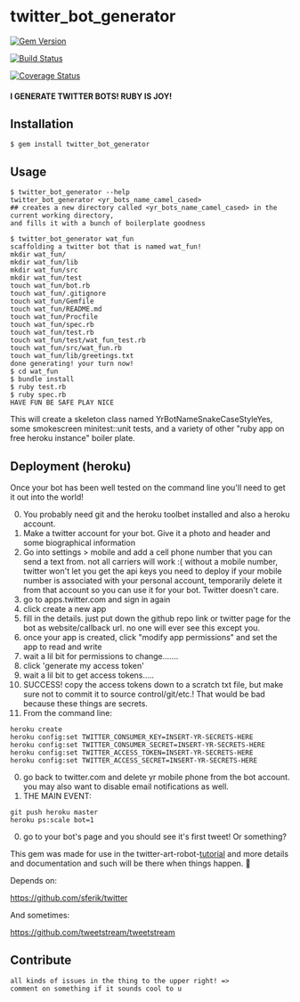 # twitter_bot_generator

[![Gem Version](https://badge.fury.io/rb/twitter_bot_generator.svg)](http://badge.fury.io/rb/twitter_bot_generator)

[![Build Status](https://travis-ci.org/coleww/twitter_bot_generator.svg?branch=master)](https://travis-ci.org/coleww/twitter_bot_generator)

[![Coverage Status](https://coveralls.io/repos/coleww/twitter_bot_generator/badge.png?branch=master)](https://coveralls.io/r/coleww/twitter_bot_generator?branch=master)

#### I GENERATE TWITTER BOTS! RUBY IS JOY!


## Installation

    $ gem install twitter_bot_generator

## Usage

```
$ twitter_bot_generator --help
twitter_bot_generator <yr_bots_name_camel_cased>
## creates a new directory called <yr_bots_name_camel_cased> in the current working directory,
and fills it with a bunch of boilerplate goodness

$ twitter_bot_generator wat_fun
scaffolding a twitter bot that is named wat_fun!
mkdir wat_fun/
mkdir wat_fun/lib
mkdir wat_fun/src
mkdir wat_fun/test
touch wat_fun/bot.rb
touch wat_fun/.gitignore
touch wat_fun/Gemfile
touch wat_fun/README.md
touch wat_fun/Procfile
touch wat_fun/spec.rb
touch wat_fun/test.rb
touch wat_fun/test/wat_fun_test.rb
touch wat_fun/src/wat_fun.rb
touch wat_fun/lib/greetings.txt
done generating! your turn now!
$ cd wat_fun
$ bundle install
$ ruby test.rb
$ ruby spec.rb
HAVE FUN BE SAFE PLAY NICE
```

This will create a skeleton class named YrBotNameSnakeCaseStyleYes, some smokescreen minitest::unit tests, and a variety of other "ruby app on free heroku instance" boiler plate.

## Deployment (heroku)

Once your bot has been well tested on the command line you'll need to get it out into the world!

0. You probably need git and the heroku toolbet installed and also a heroku account.
0. Make a twitter account for your bot. Give it a photo and header and some biographical information
0. Go into settings > mobile and add a cell phone number that you can send a text from.
    not all carriers will work :(
    without a mobile number, twitter won't let you get the api keys you need to deploy
    if your mobile number is associated with your personal account, temporarily delete it from that account so you can use it for your bot. Twitter doesn't care.
0. go to apps.twitter.com and sign in again
0. click create a new app
0. fill in the details. just put down the github repo link or twitter page for the bot as website/callback url. no one will ever see this except you.
0. once your app is created, click "modify app permissions" and set the app to read and write
0. wait a lil bit for permissions to change.......
0. click 'generate my access token'
0. wait a lil bit to get access tokens.....
0. SUCCESS! copy the access tokens down to a scratch txt file, but make sure not to commit it to source control/git/etc.! That would be bad because these things are secrets.
0. From the command line:

```
heroku create
heroku config:set TWITTER_CONSUMER_KEY=INSERT-YR-SECRETS-HERE
heroku config:set TWITTER_CONSUMER_SECRET=INSERT-YR-SECRETS-HERE
heroku config:set TWITTER_ACCESS_TOKEN=INSERT-YR-SECRETS-HERE
heroku config:set TWITTER_ACCESS_SECRET=INSERT-YR-SECRETS-HERE
 ```

0. go back to twitter.com and delete yr mobile phone from the bot account. you may also want to disable email notifications as well.
0. THE MAIN EVENT:

```
git push heroku master
heroku ps:scale bot=1
```

0. go to your bot's page and you should see it's first tweet! Or something?

This gem was made for use in the twitter-art-robot-[tutorial](http://github.com/coleww/twitter-art-tutorial) and more details and documentation and such will be there when things happen. :dancers:

Depends on:

https://github.com/sferik/twitter

And sometimes:

https://github.com/tweetstream/tweetstream



## Contribute

    all kinds of issues in the thing to the upper right! =>
    comment on something if it sounds cool to u
